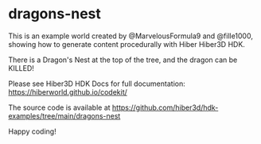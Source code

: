 # dragons-nest

This is an example world created by @MarvelousFormula9 and @fille1000, showing how to generate content procedurally with Hiber Hiber3D HDK.

There is a Dragon's Nest at the top of the tree, and the dragon can be KILLED!

Please see Hiber3D HDK Docs for full documentation:
https://hiberworld.github.io/codekit/

The source code is available at
https://github.com/hiber3d/hdk-examples/tree/main/dragons-nest

Happy coding!
